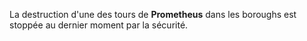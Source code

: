 ﻿La destruction d'une des tours de **Prometheus** dans les boroughs est stoppée au dernier moment par la sécurité.